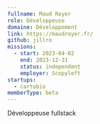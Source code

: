 ```yaml
---
fullname: Maud Royer
role: Développeuse
domaine: Développement
link: https://maudroyer.fr/
github: jillro
missions:
  - start: 2023-04-02
    end: 2023-12-31
    status: independent
    employer: Scopyleft
startups:
  - cartobio
memberType: beta
---
```


Développeuse fullstack
